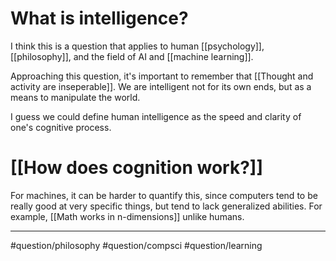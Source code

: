 # What is intelligence?
I think this is a question that applies to human [[psychology]], [[philosophy]], and the field of AI and [[machine learning]]. 

Approaching this question, it's important to remember that [[Thought and activity are inseperable]]. We are intelligent not for its own ends, but as a means to manipulate the world. 

I guess we could define human intelligence as the speed and clarity of one's cognitive process.
# [[How does cognition work?]]

For machines, it can be harder to quantify this, since computers tend to be really good at very specific things, but tend to lack generalized abilities. For example, [[Math works in n-dimensions]] unlike humans. 

---
#question/philosophy 
#question/compsci 
#question/learning 